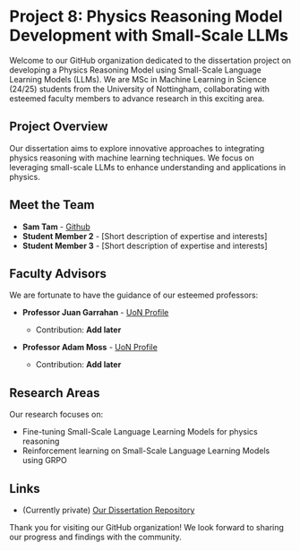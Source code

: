 # Project 8: Physics Reasoning Model Development with Small-Scale LLMs

Welcome to our GitHub organization dedicated to the dissertation project on developing a Physics Reasoning Model using Small-Scale Language Learning Models (LLMs). We are MSc in Machine Learning in Science (24/25) students from the University of Nottingham, collaborating with esteemed faculty members to advance research in this exciting area.

## Project Overview
Our dissertation aims to explore innovative approaches to integrating physics reasoning with machine learning techniques. We focus on leveraging small-scale LLMs to enhance understanding and applications in physics.

## Meet the Team
- **Sam Tam** - [Github](https://github.com/psamtam)
- **Student Member 2** - [Short description of expertise and interests]
- **Student Member 3** - [Short description of expertise and interests]

## Faculty Advisors
We are fortunate to have the guidance of our esteemed professors:
- **Professor Juan Garrahan** - [UoN Profile](https://www.nottingham.ac.uk/physics/people/juan.garrahan)  
  - Contribution: **Add later**

- **Professor Adam Moss** - [UoN Profile](https://www.nottingham.ac.uk/physics/people/adam.moss)  
  - Contribution: **Add later**

## Research Areas
Our research focuses on:
- Fine-tuning Small-Scale Language Learning Models for physics reasoning
- Reinforcement learning on Small-Scale Language Learning Models using GRPO

## Links
- (Currently private) [Our Dissertation Repository](https://github.com/UoN-MLiS2425-Project8/PhysicsReasoningSSLLM)

Thank you for visiting our GitHub organization! We look forward to sharing our progress and findings with the community.
